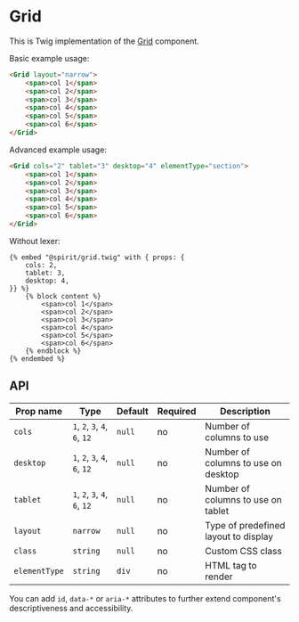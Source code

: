 # Grid

This is Twig implementation of the [Grid] component.

Basic example usage:

```html
<Grid layout="narrow">
    <span>col 1</span>
    <span>col 2</span>
    <span>col 3</span>
    <span>col 4</span>
    <span>col 5</span>
    <span>col 6</span>
</Grid>
```

Advanced example usage:

```html
<Grid cols="2" tablet="3" desktop="4" elementType="section">
    <span>col 1</span>
    <span>col 2</span>
    <span>col 3</span>
    <span>col 4</span>
    <span>col 5</span>
    <span>col 6</span>
</Grid>
```

Without lexer:

```twig
{% embed "@spirit/grid.twig" with { props: {
    cols: 2,
    tablet: 3,
    desktop: 4,
}} %}
    {% block content %}
        <span>col 1</span>
        <span>col 2</span>
        <span>col 3</span>
        <span>col 4</span>
        <span>col 5</span>
        <span>col 6</span>
    {% endblock %}
{% endembed %}
```

## API

| Prop name     | Type                          | Default | Required | Description                          |
|---------------|-------------------------------|---------|----------|--------------------------------------|
| `cols`        | `1`, `2`, `3`, `4`, `6`, `12` | `null`  | no       | Number of columns to use             |
| `desktop`     | `1`, `2`, `3`, `4`, `6`, `12` | `null`  | no       | Number of columns to use on desktop  |
| `tablet`      | `1`, `2`, `3`, `4`, `6`, `12` | `null`  | no       | Number of columns to use on tablet   |
| `layout`      | `narrow`                      | `null`  | no       | Type of predefined layout to display |
| `class`       | `string`                      | `null`  | no       | Custom CSS class                     |
| `elementType` | `string`                      | `div`   | no       | HTML tag to render                   |

You can add `id`, `data-*` or `aria-*` attributes to further extend component's
descriptiveness and accessibility.

[Grid]: https://github.com/lmc-eu/spirit-design-system/tree/main/packages/web/src/scss/components/Grid

